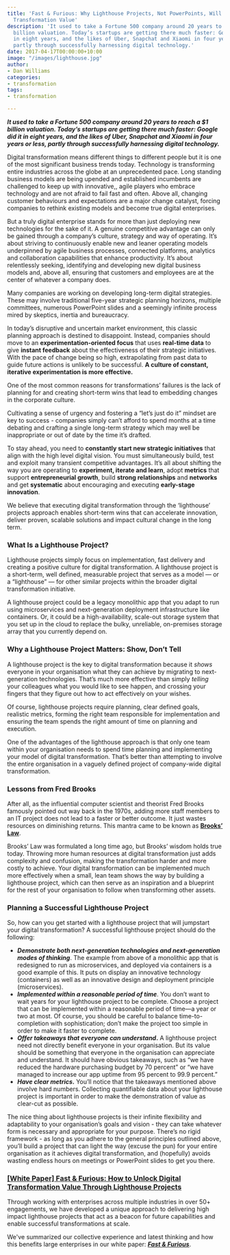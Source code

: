 ```yaml
---
title: 'Fast & Furious: Why Lighthouse Projects, Not PowerPoints, Will Unlock Your
  Transformation Value'
description: 'It used to take a Fortune 500 company around 20 years to reach a $1
  billion valuation. Today’s startups are getting there much faster: Google did it
  in eight years, and the likes of Uber, Snapchat and Xiaomi in four years or less,
  partly through successfully harnessing digital technology.'
date: 2017-04-17T00:00:00+10:00
image: "/images/lighthouse.jpg"
author:
- Dan Williams
categories:
- transformation
tags:
- transformation

---
```

**_It used to take a Fortune 500 company around 20 years to reach a $1 billion valuation. Today’s startups are getting there much faster: Google did it in eight years, and the likes of Uber, Snapchat and Xiaomi in four years or less, partly through successfully harnessing digital technology._**

Digital transformation means different things to different people but it is one of the most significant business trends today. Technology is transforming entire industries across the globe at an unprecedented pace. Long standing business models are being upended and established incumbents are challenged to keep up with innovative,, agile players who embrace technology and are not afraid to fail fast and often. Above all, changing customer behaviours and expectations are a major change catalyst, forcing companies to rethink existing models and become true digital enterprises.

But a truly digital enterprise stands for more than just deploying new technologies for the sake of it. A genuine competitive advantage can only be gained through a company’s culture, strategy and way of operating. It’s about striving to continuously enable new and leaner operating models underpinned by agile business processes, connected platforms, analytics and collaboration capabilities that enhance productivity. It’s about relentlessly seeking, identifying and developing new digital business models and, above all, ensuring that customers and employees are at the center of whatever a company does.

Many companies are working on developing long-term digital strategies. These may involve traditional five-year strategic planning horizons, multiple committees, numerous PowerPoint slides and a seemingly infinite process mired by skeptics, inertia and bureaucracy.

In today’s disruptive and uncertain market environment, this classic planning approach is destined to disappoint. Instead, companies should move to an **experimentation-oriented focus** that uses **real-time data** to give **instant feedback** about the effectiveness of their strategic initiatives. With the pace of change being so high, extrapolating from past data to guide future actions is unlikely to be successful. **A culture of constant, iterative experimentation is more effective.**

One of the most common reasons for transformations’ failures is the lack of planning for and creating short-term wins that lead to embedding changes in the corporate culture.

Cultivating a sense of urgency and fostering a “let’s just do it” mindset are key to success - companies simply can’t afford to spend months at a time debating and crafting a single long-term strategy which may well be inappropriate or out of date by the time it’s drafted.

To stay ahead, you need to **constantly start new strategic initiatives** that align with the high level digital vision. You must simultaneously build, test and exploit many transient competitive advantages. It’s all about shifting the way you are operating to **experiment, iterate and learn**, adopt **metrics** that support **entrepreneurial growth**, build **strong relationships** and **networks** and get **systematic** about encouraging and executing **early-stage innovation**.

We believe that executing digital transformation through the ‘lighthouse’ projects approach enables short-term wins that can accelerate innovation, deliver proven, scalable solutions and impact cultural change in the long term.

### **What Is a Lighthouse Project?**

Lighthouse projects simply focus on implementation, fast delivery and creating a positive culture for digital transformation. A lighthouse project is a short-term, well defined, measurable project that serves as a model — or a “lighthouse” — for other similar projects within the broader digital transformation initiative.

A lighthouse project could be a legacy monolithic app that you adapt to run using microservices and next-generation deployment infrastructure like containers. Or, it could be a high-availability, scale-out storage system that you set up in the cloud to replace the bulky, unreliable, on-premises storage array that you currently depend on.

### **Why a Lighthouse Project Matters: Show, Don’t Tell**

A lighthouse project is the key to digital transformation because it _shows_ everyone in your organisation what they can achieve by migrating to next-generation technologies. That’s much more effective than simply _telling_ your colleagues what you would like to see happen, and crossing your fingers that they figure out how to act effectively on your wishes.

Of course, lighthouse projects require planning, clear defined goals, realistic metrics, forming the right team responsible for implementation and ensuring the team spends the right amount of time on planning and execution.

One of the advantages of the lighthouse approach is that only one team within your organisation needs to spend time planning and implementing your model of digital transformation. That’s better than attempting to involve the entire organisation in a vaguely defined project of company-wide digital transformation.

### **Lessons from Fred Brooks**

After all, as the influential computer scientist and theorist Fred Brooks famously pointed out way back in the 1970s, adding more staff members to an IT project does not lead to a faster or better outcome. It just wastes resources on diminishing returns. This mantra came to be known as [**Brooks’ Law**](http://www.sei.cmu.edu/library/assets/brooks1.pdf).

Brooks’ Law was formulated a long time ago, but Brooks’ wisdom holds true today. Throwing more human resources at digital transformation just adds complexity and confusion, making the transformation harder and more costly to achieve. Your digital transformation can be implemented much more effectively when a small, lean team shows the way by building a lighthouse project, which can then serve as an inspiration and a blueprint for the rest of your organisation to follow when transforming other assets.

### **Planning a Successful Lighthouse Project**

So, how can you get started with a lighthouse project that will jumpstart your digital transformation? A successful lighthouse project should do the following:

* **_Demonstrate both next-generation technologies and next-generation modes of thinking_**. The example from above of a monolithic app that is redesigned to run as microservices, and deployed via containers is a good example of this. It puts on display an innovative technology (containers) as well as an innovative design and deployment principle (microservices).
* **_Implemented within a reasonable period of time_**. You don’t want to wait years for your lighthouse project to be complete. Choose a project that can be implemented within a reasonable period of time—a year or two at most. Of course, you should be careful to balance time-to-completion with sophistication; don’t make the project too simple in order to make it faster to complete.
* **_Offer takeaways that everyone can understand_.** A lighthouse project need not directly benefit everyone in your organisation. But its value should be something that everyone in the organisation can appreciate and understand. It should have obvious takeaways, such as “we have reduced the hardware purchasing budget by 70 percent” or “we have managed to increase our app uptime from 95 percent to 99.9 percent.”
* **_Have clear metrics_.** You’ll notice that the takeaways mentioned above involve hard numbers. Collecting quantifiable data about your lighthouse project is important in order to make the demonstration of value as clear-cut as possible.

The nice thing about lighthouse projects is their infinite flexibility and adaptability to your organisation’s goals and vision - they can take whatever form is necessary and appropriate for your purpose. There’s no rigid framework - as long as you adhere to the general principles outlined above, you’ll build a project that can light the way (excuse the pun) for your entire organisation as it achieves digital transformation, and (hopefully) avoids wasting endless hours on meetings or PowerPoint slides to get you there.

### [**\[White Paper\] Fast & Furious: How to Unlock Digital Transformation Value Through Lighthouse Projects**](https://www.contino.io/resources/fast-furious-how-to-unlock-digital-transformation-value-through-lighthouse-projects)

Through working with enterprises across multiple industries in over 50+ engagements, we have developed a unique approach to delivering high impact lighthouse projects that act as a beacon for future capabilities and enable successful transformations at scale.

We've summarized our collective experience and latest thinking and how this benefits large enterprises in our white paper: [**_Fast & Furious_**](https://www.contino.io/resources/fast-furious-how-to-unlock-digital-transformation-value-through-lighthouse-projects).